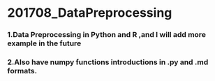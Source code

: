 # 201708_DataPreprocessing
### 1.Data Preprocessing in Python and R ,and I will add more example in the future
### 2.Also have numpy functions introductions in .py and .md formats.
